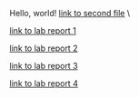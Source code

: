 Hello, world!
[link to second file](https://zew013.github.io/cse15l-lab-reports/second_markdown) \

[link to lab report 1](https://zew013.github.io/cse15l-lab-reports/lab-report-1)

[link to lab report 2](https://zew013.github.io/cse15l-lab-reports/lab-rep2/lab-report-2)

[link to lab report 3](https://zew013.github.io/cse15l-lab-reports/lab-rep3/lab-report-3)

[link to lab report 4](https://zew013.github.io/cse15l-lab-reports/lab-rep4/lab-report-4)


